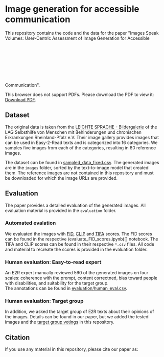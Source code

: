 # Image generation for accessible communication

This repository contains the code and the data for the paper "Images Speak Volumes: User-Centric Assessment of Image Generation for
Accessible Communication".
<object data="https://github.com/MiriUll/Image-Generation-for-Accessible-Communication/blob/main/eig_vis_abs.pdf" type="application/pdf" width="700px" height="700px">
    <embed src="https://github.com/MiriUll/Image-Generation-for-Accessible-Communication/blob/main/eig_vis_abs.pdf">
        <p>This browser does not support PDFs. Please download the PDF to view it: <a href="https://github.com/MiriUll/Image-Generation-for-Accessible-Communication/blob/main/eig_vis_abs.pdf">Download PDF</a>.</p>
    </embed>
</object>

## Dataset
The original data is taken from the [LEICHTE SPRACHE - Bildergalerie](https://www.lag-sb-rlp.de/projekte/bildergalerie-leichte-sprache) of the LAG Selbsthilfe von Menschen mit Behinderungen und chronischen Erkrankungen Rheinland-Pfalz e.V.
Their image gallery provides images that can be used in Easy-2-Read texts and is categorized into 16 categories.
We samples five images from each of the categories, resulting in 80 reference images.

The dataset can be found in [sampled_data_fixed.csv](https://github.com/MiriUll/Image-Generation-for-Accessible-Communication/blob/main/sampled_data_fixed.csv).
The generated images are in the ```images``` folder, sorted by the text-to-image model that created them. The reference images are not contained in this repository and must be downloaded for which the image URLs are provided.

## Evaluation
The paper provides a detailed evaluation of the generated images. All evaluation material is provided in the ```evaluation``` folder.

### Automated evalation
We evaluated the images with [FID](https://lightning.ai/docs/torchmetrics/stable/image/frechet_inception_distance.html), [CLIP](https://github.com/openai/CLIP.git) and [TIFA](https://github.com/Yushi-Hu/tifa) scores. The FID scores can be found in the respective (evaluate_FID_scores.ipynb)[] notebook. The TIFA and CLIP scores can be found in their respective ```*.csv``` files. All code and material to recreate the scores is provided in the evaluation folder.

### Human evaluation: Easy-to-read expert
An E2R expert manually reviewed 560 of the generated images on four scales: coherence with the prompt, content correctned, bias toward people with disabilities, and suitability for the target group.  
The annotations can be found in [evaluation/human_eval.csv](https://github.com/MiriUll/Image-Generation-for-Accessible-Communication/blob/main/evaluation/human_eval.csv).

### Human evaluation: Target group
In addition, we asked the target group of E2R texts about their opinions of the images. Details can be found in our paper, but we added the tested images and the [target group votings](https://github.com/MiriUll/Image-Generation-for-Accessible-Communication/blob/main/evaluation/target_group_votings.xlsx) in this repository.

## Citation
If you use any material in this repository, please cite our paper as: